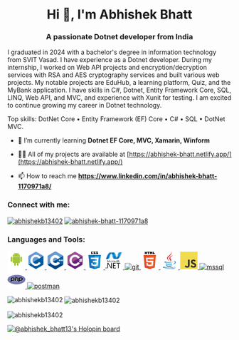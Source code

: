 <h1 align="center">Hi 👋, I'm Abhishek Bhatt</h1>
<h3 align="center">A passionate Dotnet developer from India</h3>
<p>I graduated in 2024 with a bachelor's degree in information technology from SVIT Vasad. I have experience as a Dotnet developer. During my internship, I worked on Web API projects and encryption/decryption services with RSA and AES cryptography services and built various web projects. My notable projects are EduHub, a learning platform, Quiz, and the MyBank application. I have skills in C#, Dotnet, Entity Framework Core, SQL, LINQ, Web API, and MVC, and experience with Xunit for testing. I am excited to continue growing my career in Dotnet technology.</p>

Top skills: DotNet Core • Entity Framework (EF) Core • C# • SQL • DotNet MVC.</p>
- 🌱 I’m currently learning **Dotnet EF Core, MVC, Xamarin, Winform**

- 👨‍💻 All of my projects are available at [https://abhishek-bhatt.netlify.app/](https://abhishek-bhatt.netlify.app/)

- 📫 How to reach me **https://www.linkedin.com/in/abhishek-bhatt-1170971a8/**

<h3 align="left">Connect with me:</h3>
<p align="left">
<a href="https://dev.to/abhishekb13402" target="blank"><img align="center" src="https://raw.githubusercontent.com/rahuldkjain/github-profile-readme-generator/master/src/images/icons/Social/devto.svg" alt="abhishekb13402" height="30" width="40" /></a>
<a href="https://linkedin.com/in/abhishek-bhatt-1170971a8" target="blank"><img align="center" src="https://raw.githubusercontent.com/rahuldkjain/github-profile-readme-generator/master/src/images/icons/Social/linked-in-alt.svg" alt="abhishek-bhatt-1170971a8" height="30" width="40" /></a>
</p>

<h3 align="left">Languages and Tools:</h3>
<p align="left"> <a href="https://developer.android.com" target="_blank" rel="noreferrer"> <img src="https://raw.githubusercontent.com/devicons/devicon/master/icons/android/android-original-wordmark.svg" alt="android" width="40" height="40"/> </a> <a href="https://www.cprogramming.com/" target="_blank" rel="noreferrer"> <img src="https://raw.githubusercontent.com/devicons/devicon/master/icons/c/c-original.svg" alt="c" width="40" height="40"/> </a> <a href="https://www.w3schools.com/cpp/" target="_blank" rel="noreferrer"> <img src="https://raw.githubusercontent.com/devicons/devicon/master/icons/cplusplus/cplusplus-original.svg" alt="cplusplus" width="40" height="40"/> </a> <a href="https://www.w3schools.com/cs/" target="_blank" rel="noreferrer"> <img src="https://raw.githubusercontent.com/devicons/devicon/master/icons/csharp/csharp-original.svg" alt="csharp" width="40" height="40"/> </a> <a href="https://www.w3schools.com/css/" target="_blank" rel="noreferrer"> <img src="https://raw.githubusercontent.com/devicons/devicon/master/icons/css3/css3-original-wordmark.svg" alt="css3" width="40" height="40"/> </a> <a href="https://dotnet.microsoft.com/" target="_blank" rel="noreferrer"> <img src="https://raw.githubusercontent.com/devicons/devicon/master/icons/dot-net/dot-net-original-wordmark.svg" alt="dotnet" width="40" height="40"/> </a> <a href="https://git-scm.com/" target="_blank" rel="noreferrer"> <img src="https://www.vectorlogo.zone/logos/git-scm/git-scm-icon.svg" alt="git" width="40" height="40"/> </a> <a href="https://www.w3.org/html/" target="_blank" rel="noreferrer"> <img src="https://raw.githubusercontent.com/devicons/devicon/master/icons/html5/html5-original-wordmark.svg" alt="html5" width="40" height="40"/> </a> <a href="https://www.java.com" target="_blank" rel="noreferrer"> <img src="https://raw.githubusercontent.com/devicons/devicon/master/icons/java/java-original.svg" alt="java" width="40" height="40"/> </a> <a href="https://developer.mozilla.org/en-US/docs/Web/JavaScript" target="_blank" rel="noreferrer"> <img src="https://raw.githubusercontent.com/devicons/devicon/master/icons/javascript/javascript-original.svg" alt="javascript" width="40" height="40"/> </a> <a href="https://www.microsoft.com/en-us/sql-server" target="_blank" rel="noreferrer"> <img src="https://www.svgrepo.com/show/303229/microsoft-sql-server-logo.svg" alt="mssql" width="40" height="40"/> </a> <a href="https://www.php.net" target="_blank" rel="noreferrer"> <img src="https://raw.githubusercontent.com/devicons/devicon/master/icons/php/php-original.svg" alt="php" width="40" height="40"/> </a> <a href="https://postman.com" target="_blank" rel="noreferrer"> <img src="https://www.vectorlogo.zone/logos/getpostman/getpostman-icon.svg" alt="postman" width="40" height="40"/> </a> </p>

<p><img align="left" src="https://github-readme-stats.vercel.app/api/top-langs?username=abhishekb13402&show_icons=true&locale=en&layout=compact" alt="abhishekb13402" /></p>

<p>&nbsp;<img align="center" src="https://github-readme-stats.vercel.app/api?username=abhishekb13402&show_icons=true&locale=en" alt="abhishekb13402" /></p>

<p><img align="center" src="https://github-readme-streak-stats.herokuapp.com/?user=abhishekb13402&" alt="abhishekb13402" /></p>



[![@abhishek_bhatt13's Holopin board](https://holopin.io/api/user/board?user=abhishek_bhatt13)](https://holopin.io/@abhishek_bhatt13)

